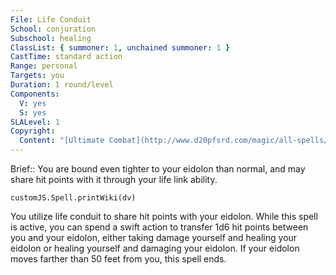 ```yaml
---
File: Life Conduit
School: conjuration
Subschool: healing
ClassList: { summoner: 1, unchained summoner: 1 }
CastTime: standard action
Range: personal
Targets: you
Duration: 1 round/level
Components:
  V: yes
  S: yes
SLALevel: 1
Copyright:
  Content: "[Ultimate Combat](http://www.d20pfsrd.com/magic/all-spells/l/life-conduit)"
---
```

Brief:: You are bound even tighter to your eidolon than normal, and may share hit points with it through your life link ability.

```dataviewjs
customJS.Spell.printWiki(dv)
```

You utilize life conduit to share hit points with your eidolon. While this spell is active, you can spend a swift action to transfer 1d6 hit points between you and your eidolon, either taking damage yourself and healing your eidolon or healing yourself and damaging your eidolon. If your eidolon moves farther than 50 feet from you, this spell ends.
